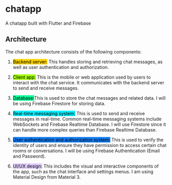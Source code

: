 # chatapp

A chatapp built with Flutter and Firebase 

## Architecture
The chat app architecture consists of the following components:

1. <mark style="background: #ffd300;">Backend server:</mark> This handles storing and retrieving chat messages, as well as user authentication and authorization. 

2. <mark style="background: #a1ff0a;">Client app:</mark> This is the mobile or web application used by users to interact with the chat service. It communicates with the backend server to send and receive messages.

3. <mark style="background: #0aff99;">Database:</mark>This is used to store the chat messages and related data. I will be using Firebase Firestore for storing data.

4. <mark style="background: #0aefff;">Real-time messaging system:</mark> This is used to send and receive messages in real-time. Common real-time messaging systems include WebSockets and Firebase Realtime Database. I will use Firestore since it can handle more complex queries than Firebase Realtime Database.

5. <mark style="background: #147df5;">User authentication and authorization system:</mark> This is used to verify the identity of users and ensure they have permission to access certain chat rooms or conversations. I will be using Firebase Authentication (Email and Password).

6. <mark style="background: #D2B3FFA6;">UI/UX design:</mark> This includes the visual and interactive components of the app, such as the chat interface and settings menus. I am using Material Design from Material 3.

